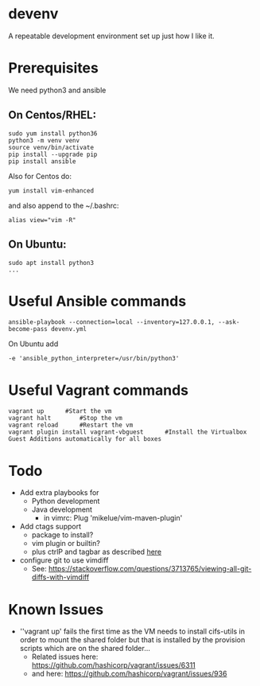 # devenv
A repeatable development environment set up just how I like it.

# Prerequisites
We need python3 and ansible

## On Centos/RHEL:
```Shell
sudo yum install python36
python3 -m venv venv
source venv/bin/activate
pip install --upgrade pip
pip install ansible
```
Also for Centos do:
```Shell
yum install vim-enhanced
```
and also append to the ~/.bashrc:
```Shell
alias view="vim -R"
```
## On Ubuntu:
```Shell
sudo apt install python3
...
```

# Useful Ansible commands
```Shell
ansible-playbook --connection=local --inventory=127.0.0.1, --ask-become-pass devenv.yml
```
On Ubuntu add
```Shell
-e 'ansible_python_interpreter=/usr/bin/python3'
```

# Useful Vagrant commands
```Shell
vagrant up		#Start the vm
vagrant halt		#Stop the vm
vagrant reload		#Restart the vm
vagrant plugin install vagrant-vbguest		#Install the Virtualbox Guest Additions automatically for all boxes
```

# Todo
+ Add extra playbooks for
  + Python development
  + Java development
    + in vimrc: Plug 'mikelue/vim-maven-plugin'
+ Add ctags support
  + package to install?
  + vim plugin or builtin?
  + plus ctrlP and tagbar as described [here](https://andrew.stwrt.ca/posts/vim-ctags/)
+ configure git to use vimdiff
  + See: https://stackoverflow.com/questions/3713765/viewing-all-git-diffs-with-vimdiff

# Known Issues
+ ''vagrant up' fails the first time as the VM needs to install cifs-utils in order to mount the shared folder but that is installed by the provision scripts which are on the shared folder...
  + Related issues here: https://github.com/hashicorp/vagrant/issues/6311
  + and here: https://github.com/hashicorp/vagrant/issues/936
